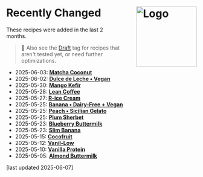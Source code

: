 # Recently Changed<img style="float: right; margin-left: 1.5em;" width=160 alt="Logo" src="../logo-changed.png" />
<!--
1. git log --since="2 months ago" --pretty=format:"%H %ad %s" --date=short --numstat recipes >history.txt
2. add "history.txt" as a source to NotebookLM (as "Copied text")
3. paste the prompt:

use the "history.txt" source which has this format: records are lines separated by an empty line;
1st line is Commit SHA, Commit date, and Commit message;
the other lines hold the number of added and deleted lines for each file changed in the commit,
which can be used to infer the changeset size, followed by the path of the file.

list the names of the directory under recipes for all changes of "README.md" files
that have more than 40 lines added. sort the list by the date in descneding order,
and include the date of the change before the name.
leave out the text " (Deluxe)" in the visible directory name.
link the directory name using Markdown format, with the URL prefix
"/ice-creamery/" followed by the first letter of the name as a 2nd path component,
and finally followed by the FULL original directory name.
url-encode that link.
put the number of added lines into a HTML comment after the link, in the format "added NNN lines".
-->

These recipes were added in the last 2 months.

> 👀 Also see the [Draft](https://jhermann.github.io/ice-creamery/tags/#tag:draft) tag for recipes that aren't tested yet, or need further optimizations.

*   2025-06-03: **[Matcha Coconut](/ice-creamery/M/Match%20Coconut%20(Deluxe)/)** <!-- added 70 lines -->
*   2025-06-02: **[Dulce de Leche • Vegan](/ice-creamery/D/Dulce%20de%20Leche%20%E2%80%A2%20Vegan%20(Deluxe)/)** <!-- added 65 lines -->
*   2025-05-30: **[Mango Kefir](/ice-creamery/M/Mango%20Kefir%20(Deluxe)/)** <!-- added 67 lines -->
*   2025-05-28: **[Lean Coffee](/ice-creamery/L/Lean%20Coffee%20(Deluxe)/)** <!-- added 74 lines -->
*   2025-05-27: **[R-ice Cream](/ice-creamery/R/R-ice%20Cream%20(Deluxe)/)** <!-- added 69 lines -->
*   2025-05-25: **[Banana • Dairy-Free + Vegan](/ice-creamery/B/Banana%20%E2%80%A2%20Dairy-Free%20%2B%20Vegan%20(Deluxe)/)** <!-- added 62 lines -->
*   2025-05-25: **[Peach • Sicilian Gelato](/ice-creamery/P/Peach%20%E2%80%A2%20Sicilian%20Gelato%20(Deluxe)/)** <!-- added 65 lines -->
*   2025-05-25: **[Plum Sherbet](/ice-creamery/P/Plum%20Sherbet%20(Deluxe)/)** <!-- added 51 lines -->
*   2025-05-23: **[Blueberry Buttermilk](/ice-creamery/B/Blueberry%20Buttermilk%20(Deluxe)/)** <!-- added 46 lines -->
*   2025-05-23: **[Slim Banana](/ice-creamery/S/Slim%20Banana%20(Deluxe)/)** <!-- added 51 lines -->
*   2025-05-15: **[Cocofruit](/ice-creamery/C/Cocofruit%20(Deluxe)/)** <!-- added 60 lines -->
*   2025-05-12: **[Vanil-Low](/ice-creamery/V/Vanil-Low%20(Deluxe)/)** <!-- added 44 lines -->
*   2025-05-10: **[Vanilla Protein](/ice-creamery/V/Vanilla%20Protein%20(Deluxe)/)** <!-- added 50 lines -->
*   2025-05-05: **[Almond Buttermilk](/ice-creamery/A/Almond%20Buttermilk%20(Deluxe)/)** <!-- added 48 lines -->

[last updated 2025-06-07]
